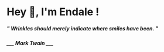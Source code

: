 <h1 title="head"> Hey 👋, I'm Endale !</h1>

**<h5><i>" Wrinkles should merely indicate where smiles have been. "</i></h5>**

*<b>___ Mark Twain ___</b>*
